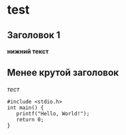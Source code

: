 # test

## Заголовок 1

**нижний текст**

## Менее крутой заголовок

_тест_


```
#include <stdio.h>
int main() {
   printf("Hello, World!");
   return 0;
}
```
